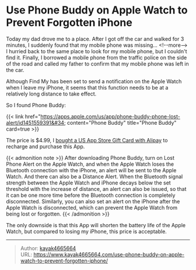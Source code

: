 # Use Phone Buddy on Apple Watch to Prevent Forgotten iPhone

Today my dad drove me to a place. After I got off the car and walked for 3 minutes, I suddenly found that my mobile phone was missing...
&lt;!--more--&gt;
I hurried back to the same place to look for my mobile phone, but I couldn&#39;t find it. Finally, I borrowed a mobile phone from the traffic police on the side of the road and called my father to confirm that my mobile phone was left in the car.

Although Find My has been set to send a notification on the Apple Watch when I leave my iPhone, it seems that this function needs to be at a relatively long distance to take effect.

So I found Phone Buddy:

{{&lt; link href=&#34;https://apps.apple.com/us/app/phone-buddy-phone-lost-alert/id1451559391&#34; content=&#34;Phone Buddy&#34; title=&#34;Phone Buddy&#34; card=true &gt;}}

The price is $4.99, I [bought a US App Store Gift Card with Alipay](https://www.kayak4665664.com/buy-us-app-store-gift-cards-with-alipay/) to recharge and purchase this App.

{{&lt; admonition note &gt;}}
After downloading Phone Buddy, turn on Lost Phone Alert on the Apple Watch, and when the Apple Watch loses the Bluetooth connection with the iPhone, an alert will be sent to the Apple Watch. And there can also be a Distance Alert. When the Bluetooth signal strength between the Apple Watch and iPhone decays below the set threshold with the increase of distance, an alert can also be issued, so that it can be one more time before the Bluetooth connection is completely disconnected. Similarly, you can also set an alert on the iPhone after the Apple Watch is disconnected, which can prevent the Apple Watch from being lost or forgotten.
{{&lt; /admonition &gt;}}

The only downside is that this App will shorten the battery life of the Apple Watch, but compared to losing my iPhone, this price is acceptable.

---

> Author: [kayak4665664](https://github.com/kayak4665664)  
> URL: https://www.kayak4665664.com/use-phone-buddy-on-apple-watch-to-prevent-forgotten-iphone/  

